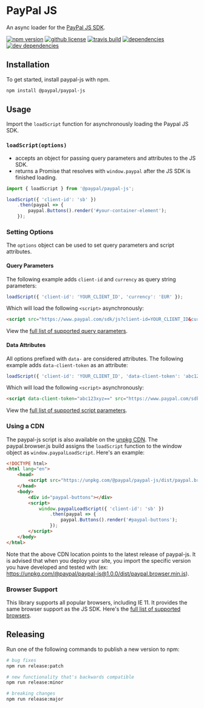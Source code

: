 # PayPal JS

An async loader for the [PayPal JS SDK](https://developer.paypal.com/docs/checkout/).

<a href="https://www.npmjs.com/package/@paypal/paypal-js"><img src="https://img.shields.io/npm/v/@paypal/paypal-js?style=flat-square" alt="npm version"></a>
<a href="https://github.com/paypal/paypal-js/blob/main/LICENSE.txt"><img src="https://img.shields.io/npm/l/@paypal/paypal-js?style=flat-square" alt="github license"></a>
<a href="https://travis-ci.com/github/paypal/paypal-js"><img src="https://img.shields.io/travis/com/paypal/paypal-js/main.svg?style=flat-square" alt="travis build"></a>
<a href="https://david-dm.org/paypal/paypal-js"><img src="https://img.shields.io/david/paypal/paypal-js?style=flat-square" alt="dependencies"></a>
<a href="https://david-dm.org/paypal/paypal-js?type=dev"><img src="https://img.shields.io/david/dev/paypal/paypal-js?style=flat-square" alt="dev dependencies"></a>

## Installation

To get started, install paypal-js with npm.

```sh
npm install @paypal/paypal-js
```

## Usage

Import the `loadScript` function for asynchronously loading the Paypal JS SDK.

### `loadScript(options)`
- accepts an object for passing query parameters and attributes to the JS SDK.
- returns a Promise that resolves with `window.paypal` after the JS SDK is finished loading.

```js
import { loadScript } from '@paypal/paypal-js';

loadScript({ 'client-id': 'sb' })
    .then(paypal => {
        paypal.Buttons().render('#your-container-element');
    });
```

### Setting Options

The `options` object can be used to set query parameters and script attributes.

#### Query Parameters

The following example adds `client-id` and `currency` as query string parameters:

```js
loadScript({ 'client-id': 'YOUR_CLIENT_ID', 'currency': 'EUR' });
```

Which will load the following `<script>` asynchronously:

```html
<script src="https://www.paypal.com/sdk/js?client-id=YOUR_CLIENT_ID&currency=EUR"></script>
```

View the [full list of supported query parameters](https://developer.paypal.com/docs/checkout/reference/customize-sdk/#query-parameters).

#### Data Attributes

All options prefixed with `data-` are considered attributes. The following example adds `data-client-token` as an attribute:
```js
loadScript({ 'client-id': 'YOUR_CLIENT_ID', 'data-client-token': 'abc123xyz==' });
```

Which will load the following `<script>` asynchronously:

```html
<script data-client-token="abc123xyz==" src="https://www.paypal.com/sdk/js?client-id=YOUR_CLIENT_ID"></script>
```

View the [full list of supported script parameters](https://developer.paypal.com/docs/checkout/reference/customize-sdk/#script-parameters).

### Using a CDN

The paypal-js script is also available on the [unpkg CDN](https://unpkg.com/). The paypal.browser.js build assigns the `loadScript` function to the window object as `window.paypalLoadScript`. Here's an example:

```html
<!DOCTYPE html>
<html lang="en">
    <head>
        <script src="https://unpkg.com/@paypal/paypal-js/dist/paypal.browser.min.js"></script>
    </head>
    <body>
        <div id="paypal-buttons"></div>
        <script>
            window.paypalLoadScript({ 'client-id': 'sb' })
                .then(paypal => {
                    paypal.Buttons().render('#paypal-buttons');
                });
        </script>
    </body>
</html>
```

Note that the above CDN location points to the latest release of paypal-js. It is advised that when you deploy your site, you import the specific version you have developed and tested with (ex: https://unpkg.com/@paypal/paypal-js@1.0.0/dist/paypal.browser.min.js).

### Browser Support

This library supports all popular browsers, including IE 11. It provides the same browser support as the JS SDK. Here's the [full list of supported browsers](https://developer.paypal.com/docs/checkout/troubleshoot/support/#supported-browsers).

## Releasing

Run one of the following commands to publish a new version to npm:

```bash
# bug fixes
npm run release:patch

# new functionality that's backwards compatible
npm run release:minor

# breaking changes
npm run release:major
```

